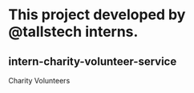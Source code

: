 # This project developed by @tallstech interns.

## intern-charity-volunteer-service
Charity Volunteers 
